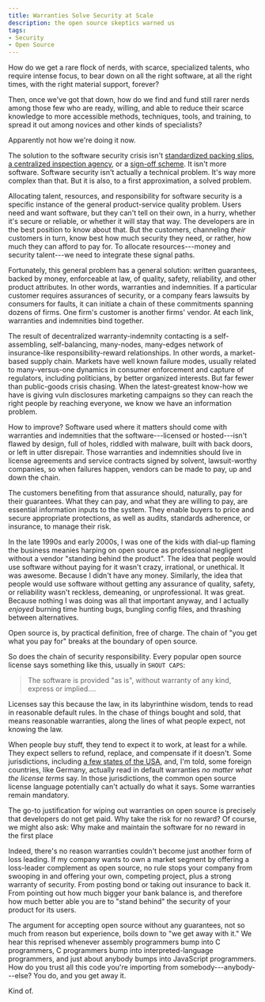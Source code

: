 ```yaml
---
title: Warranties Solve Security at Scale
description: the open source skeptics warned us
tags:
- Security
- Open Source
---
```


How do we get a rare flock of nerds, with scarce, specialized talents, who require intense focus, to bear down on all the right software, at all the right times, with the right material support, forever?

Then, once we've got that down, how do we find and fund still rarer nerds among those few who are ready, willing, and able to reduce their scarce knowledge to more accessible methods, techniques, tools, and training, to spread it out among novices and other kinds of specialists?

Apparently not how we're doing it now.

The solution to the software security crisis isn't [standardized packing slips](https://en.wikipedia.org/wiki/Software_bill_of_materials), [a centralized inspection agency](https://openssf.org/), or a [sign-off scheme](https://blog.tidelift.com/the-state-of-package-signing-across-package-managers).  It isn't more software.  Software security isn't actually a technical problem.  It's way more complex than that.  But it is also, to a first approximation, a solved problem.

Allocating talent, resources, and responsibility for software security is a specific instance of the general product-service quality problem.  Users need and want software, but they can't tell on their own, in a hurry, whether it's secure or reliable, or whether it will stay that way.  The developers are in the best position to know about that.  But the customers, channeling _their_ customers in turn, know best how much security they need, or rather, how much they can afford to pay for.  To allocate resources---money and security talent---we need to integrate these signal paths.

Fortunately, this general problem has a general solution: written guarantees, backed by money, enforceable at law, of quality, safety, reliability, and other product attributes.  In other words, warranties and indemnities.  If a particular customer requires assurances of security, or a company fears lawsuits by consumers for faults, it can initiate a chain of these commitments spanning dozens of firms.  One firm's customer is another firms' vendor.  At each link, warranties and indemnities bind together.

The result of decentralized warranty-indemnity contacting is a self-assembling, self-balancing, many-nodes, many-edges network of insurance-like responsibility-reward relationships.  In other words, a market-based supply chain.  Markets have well known failure modes, usually related to many-versus-one dynamics in consumer enforcement and capture of regulators, including politicians, by better organized interests.  But far fewer than public-goods crisis chasing.  When the latest-greatest know-how we have is giving vuln disclosures marketing campaigns so they can reach the right people by reaching everyone, we know we have an information problem.

How to improve?  Software used where it matters should come with warranties and indemnities that the software---licensed or hosted---isn't flawed by design, full of holes, riddled with malware, built with back doors, or left in utter disrepair.  Those warranties and indemnities should live in license agreements and service contracts signed by solvent, lawsuit-worthy companies, so when failures happen, vendors can be made to pay, up and down the chain.

The customers benefiting from that assurance should, naturally, pay for their guarantees.  What they can pay, and what they are willing to pay, are essential information inputs to the system.  They enable buyers to price and secure appropriate protections, as well as audits, standards adherence, or insurance, to manage their risk.

In the late 1990s and early 2000s, I was one of the kids with dial-up flaming the business meanies harping on open source as professional negligent without a vendor "standing behind the product".  The idea that people would use software without paying for it wasn't crazy, irrational, or unethical.  It was awesome.  Because I didn't have any money.  Similarly, the idea that people would use software without getting any assurance of quality, safety, or reliability wasn't reckless, demeaning, or unprofessional.  It was great.  Because nothing I was doing was all that important anyway, and I actually _enjoyed_ burning time hunting bugs, bungling config files, and thrashing between alternatives.

Open source is, by practical definition, free of charge.  The chain of "you get what you pay for" breaks at the boundary of open source.

So does the chain of security responsibility.  Every popular open source license says something like this, usually in `SHOUT CAPS`:

> The software is provided "as is", without warranty of any kind, express or implied....

Licenses say this because the law, in its labyrinthine wisdom, tends to read in reasonable default rules.  In the chase of things bought and sold, that means reasonable warranties, along the lines of what people expect, not knowing the law.

When people buy stuff, they tend to expect it to work, at least for a while.  They expect sellers to refund, replace, and compensate if it doesn't.  Some jurisdictions, including [a few states of the USA](https://en.wikipedia.org/wiki/UCITA), and, I'm told, some foreign countries, like Germany, actually read in default warranties _no matter what the license terms_ say.  In those jurisdictions, the common open source license language potentially can't actually do what it says.  Some warranties remain mandatory.

The go-to justification for wiping out warranties on open source is precisely that developers do not get paid.  Why take the risk for no reward?  Of course, we might also ask: Why make and maintain the software for no reward in the first place

Indeed, there's no reason warranties couldn't become just another form of loss leading.  If my company wants to own a market segment by offering a loss-leader complement as open source, no rule stops your company from swooping in and offering your own, competing project, plus a strong warranty of security.  From posting bond or taking out insurance to back it.  From pointing out how much bigger your bank balance is, and therefore how much better able you are to "stand behind" the security of your product for its users.

The argument for accepting open source without any guarantees, not so much from reason but experience, boils down to "we get away with it."  We hear this reprised whenever assembly programmers bump into C programmers, C programmers bump into interpreted-language programmers, and just about anybody bumps into JavaScript programmers.  How do you trust all this code you're importing from somebody---anybody---else?  You do, and you get away it.

Kind of.

